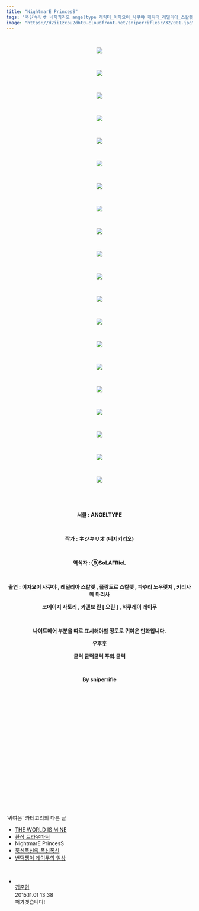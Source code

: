 ```yaml
---
title: "NightmarE PrincesS"
tags: "ネジキリオ 네지키리오 angeltype 캐릭터_이자요이_사쿠야 캐릭터_레밀리아_스칼렛 캐릭터_플랑드르_스칼렛 캐릭터_파츄리_널릿지 캐릭터_키리사메_마리사 캐릭터_코메이지_사토리 캐릭터_카엔뵤_린 캐릭터_오린 캐릭터_하쿠레이_레이무 귀여움"
image: "https://d2ii1zcpu2dht0.cloudfront.net/sniperriflesr/32/001.jpg"
---
```

<div class="article">
<p style="TEXT-ALIGN: center"> </p>
<p style="TEXT-ALIGN: center"><img src="{{ site.imgserver9 }}/sniperriflesr/32/001.jpg"/></p>
<p style="TEXT-ALIGN: center"> </p>
<p style="TEXT-ALIGN: center"><img src="{{ site.imgserver9 }}/sniperriflesr/32/002.jpg"/></p>
<p style="TEXT-ALIGN: center"> </p>
<p style="TEXT-ALIGN: center"><img src="{{ site.imgserver9 }}/sniperriflesr/32/003.jpg"/></p>
<p style="TEXT-ALIGN: center"> </p>
<p style="TEXT-ALIGN: center"><img src="{{ site.imgserver9 }}/sniperriflesr/32/004.jpg"/></p>
<p style="TEXT-ALIGN: center"> </p>
<p style="TEXT-ALIGN: center"><img src="{{ site.imgserver9 }}/sniperriflesr/32/005.jpg"/></p>
<p style="TEXT-ALIGN: center"> </p>
<p style="TEXT-ALIGN: center"><img src="{{ site.imgserver9 }}/sniperriflesr/32/006.jpg"/></p>
<p style="TEXT-ALIGN: center"> </p>
<p style="TEXT-ALIGN: center"><img src="{{ site.imgserver9 }}/sniperriflesr/32/007.jpg"/></p>
<p style="TEXT-ALIGN: center"> </p>
<p style="TEXT-ALIGN: center"><img src="{{ site.imgserver9 }}/sniperriflesr/32/008.jpg"/></p>
<p style="TEXT-ALIGN: center"> </p>
<p style="TEXT-ALIGN: center"><img src="{{ site.imgserver9 }}/sniperriflesr/32/009.jpg"/></p>
<p style="TEXT-ALIGN: center"> </p>
<p style="TEXT-ALIGN: center"><img src="{{ site.imgserver9 }}/sniperriflesr/32/010.jpg"/></p>
<p style="TEXT-ALIGN: center"> </p>
<p style="TEXT-ALIGN: center"><img src="{{ site.imgserver9 }}/sniperriflesr/32/011.jpg"/></p>
<p style="TEXT-ALIGN: center"> </p>
<p style="TEXT-ALIGN: center"><img src="{{ site.imgserver9 }}/sniperriflesr/32/012.jpg"/></p>
<p style="TEXT-ALIGN: center"> </p>
<p style="TEXT-ALIGN: center"><img src="{{ site.imgserver9 }}/sniperriflesr/32/013.jpg"/></p>
<p style="TEXT-ALIGN: center"> </p>
<p style="TEXT-ALIGN: center"><img src="{{ site.imgserver9 }}/sniperriflesr/32/014.jpg"/></p>
<p style="TEXT-ALIGN: center"> </p>
<p style="TEXT-ALIGN: center"><img src="{{ site.imgserver9 }}/sniperriflesr/32/015.jpg"/></p>
<p style="TEXT-ALIGN: center"> </p>
<p style="TEXT-ALIGN: center"><img src="{{ site.imgserver9 }}/sniperriflesr/32/016.jpg"/></p>
<p style="TEXT-ALIGN: center"> </p>
<p style="TEXT-ALIGN: center"><img src="{{ site.imgserver9 }}/sniperriflesr/32/017.jpg"/></p>
<p style="TEXT-ALIGN: center"> </p>
<p style="TEXT-ALIGN: center"><img src="{{ site.imgserver9 }}/sniperriflesr/32/018.jpg"/></p>
<p style="TEXT-ALIGN: center"> </p>
<p style="TEXT-ALIGN: center"><img src="{{ site.imgserver9 }}/sniperriflesr/32/019.jpg"/></p>
<p style="TEXT-ALIGN: center"> </p>
<p style="TEXT-ALIGN: center"><img src="{{ site.imgserver9 }}/sniperriflesr/32/020.jpg"/></p>
<p style="TEXT-ALIGN: center"> </p>
<p style="TEXT-ALIGN: center"> </p>
<p style="TEXT-ALIGN: center"><strong></strong></p>
<p style="TEXT-ALIGN: center"><strong>서클 : ANGELTYPE</strong></p>
<p style="TEXT-ALIGN: center"><strong> </strong></p>
<p style="TEXT-ALIGN: center"><strong>작가 : ネジキリオ (네지키리오)</strong></p>
<p style="TEXT-ALIGN: center"><strong> </strong></p>
<p style="TEXT-ALIGN: center"><strong>역식자 : ⑨SoLAFRieL </strong></p>
<p style="TEXT-ALIGN: center"><strong> </strong></p>
<p style="TEXT-ALIGN: center"><strong>출연 : 이자요이 사쿠야 , 레밀리아 스칼렛 , 플랑도르 스칼렛 , 파츄리 노우릿지 , 키리사메 마리사 </strong></p>
<p style="TEXT-ALIGN: center"><strong>코메이지 사토리 , 카엔뵤 린 [ 오린 ] , 하쿠레이 레이무 </strong></p>
<p style="TEXT-ALIGN: center"><strong></strong> </p>
<p style="TEXT-ALIGN: center"><strong>나이트메어 부분을 따로 표시해야할 정도로 귀여운 만화입니다.</strong></p>
<p style="TEXT-ALIGN: center"><strong>우후훗</strong></p>
<p style="TEXT-ALIGN: center"><strong>쿨럭 쿨럭쿨럭 푸헠.쿨럭</strong></p>
<p style="TEXT-ALIGN: center"><strong></strong> </p>
<p style="TEXT-ALIGN: center"><strong>By sniperrifle</strong></p>
<p style="TEXT-ALIGN: center"><strong></strong> </p>
<p style="TEXT-ALIGN: center"><strong></strong> </p>
<p style="TEXT-ALIGN: center"><strong></strong> </p>
<p style="TEXT-ALIGN: center"><strong></strong> </p>
<p style="TEXT-ALIGN: center"><strong></strong> </p>
<p style="TEXT-ALIGN: center"><strong></strong> </p>
<p style="TEXT-ALIGN: center"><strong></strong> </p>
<p style="TEXT-ALIGN: center"><strong></strong> </p>
<p style="TEXT-ALIGN: center"><strong> </strong></p>
<p style="TEXT-ALIGN: center"><br/></p>
</div><br/>
<div class="another">
<p>'귀여움' 카테고리의 다른 글</p>
<ul>
<li><a href="/sniperriflesr_34">THE WORLD IS MINE</a></li>
<li><a href="/sniperriflesr_33">환상 트라우마틱</a></li>
<li>NightmarE PrincesS</li>
<li><a href="/sniperriflesr_31">푹신푹신의 폭신폭신</a></li>
<li><a href="/sniperriflesr_30">변덕쟁이 레이무의 일상</a></li>
</ul>
</div><br/>
<div class="comment" id="commentListBlock_32" style="display:block"><ul><li class="firstCmt"><div class="opinionListMenu">
<div class="icon"><img alt="" class="myicon" src="http://i1.daumcdn.net/pimg/blog/p_img/mycon/basic_2.gif"/></div>
<div class="fl">
<a class="bold" href="http://blog.daum.net/riv0102" target="_blank">김준형 </a>
<div style="width: 1px; height: 1px; overflow: hidden; visibility: hidden; border:1px solid red">
<span id="uname4888" style="display:none;">김준형</span>
<span id="pwd4888" style="display:none;"></span>
<span id="emailblog4888" name="http://blog.daum.net/riv0102" style="display:none;"></span>
<span id="open4888" style="display:none">Y</span>
</div>
</div>
<div class="sDateTime">2015.11.01 13:38</div>
</div>
<div class="cont" id="Text4888">퍼가겟습니다!</div>
<div class="contReArea" id="inWrite4888" style="display:none;"></div>
</li></ul>
</div><br/>
<br/>
<p id="refer"></p>
<br/>
